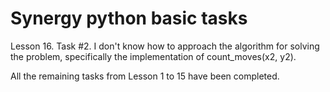 # Synergy python basic tasks
Lesson 16. Task #2. I don't know how to approach the algorithm for solving 
the problem, specifically the implementation of count_moves(x2, y2).

All the remaining tasks from Lesson 1 to 15 have been completed.